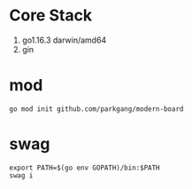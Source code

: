 # Core Stack

1. go1.16.3 darwin/amd64
1. gin

# mod

```shell
go mod init github.com/parkgang/modern-board
```

# swag

```shell
export PATH=$(go env GOPATH)/bin:$PATH
swag i
```
